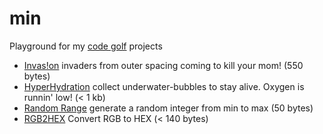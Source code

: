 min
=========

Playground for my [code golf] projects

  - [Invas!on] invaders from outer spacing coming to kill your mom! (550 bytes)
  - [HyperHydration] collect underwater-bubbles to stay alive. Oxygen is runnin' low! (< 1 kb)
  - [Random Range] generate a random integer from min to max (50 bytes)
  - [RGB2HEX] Convert RGB to HEX (< 140 bytes)

[code golf]:http://en.wikipedia.org/wiki/Code_golf
[Invas!on]:https://github.com/misantronic/min/tree/master/invasion
[HyperHydration]:https://github.com/misantronic/min/tree/master/hyperhydration
[Random Range]:https://github.com/misantronic/min/tree/master/random_range
[RGB2HEX]:https://github.com/misantronic/min/tree/master/random_range